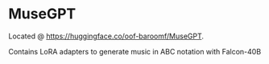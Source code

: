 # MuseGPT

Located @ https://huggingface.co/oof-baroomf/MuseGPT.

Contains LoRA adapters to generate music in ABC notation with Falcon-40B
